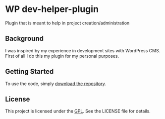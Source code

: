 # WP dev-helper-plugin
Plugin that is meant to help in project creation/administration

## Background

I was inspired by my experience in development sites with WordPress CMS. First of all I do this my plugin for my personal
purposes. 

## Getting Started

To use the code, simply [download the repository](https://github.com/josanua/wp_dev_helper_plugin).
<!--
<details>
  <summary>Click to expand</summary>

This text will be hidden by default, but can be revealed by clicking on the summary.
</details>
-->


<!-- ## Issues -->

## License

This project is licensed under the [GPL](https://www.gnu.org/licenses/gpl-3.0.html). See the LICENSE file for details.

<!-- ## Acknowledgments -->

